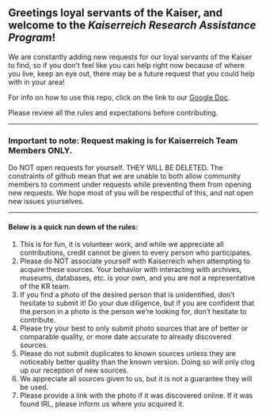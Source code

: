 ## Greetings loyal servants of the Kaiser, and welcome to the *Kaiserreich Research Assistance Program*!

We are constantly adding new requests for our loyal servants of the Kaiser to find, so if you don't feel like you can help right now because of where you live, keep an eye out, there may be a future request that you could help with in your area!

For info on how to use this repo, click on the link to our [Google Doc](https://docs.google.com/document/d/15rtHJ3bPP1MTYpy8PO-VahT-26kb4KpJJosk6V81u-o/edit).

Please review all the rules and expectations before contributing.

---

### Important to note: Request making is for Kaiserreich Team Members **ONLY**.
Do NOT open requests for yourself. THEY WILL BE DELETED. The constraints of github mean that we are unable to both allow community members to comment under requests while preventing them from opening new requests. We hope most of you will be respectful of this, and not open new issues yourselves.

---

#### Below is a quick run down of the rules:
1. This is for fun, it is volunteer work, and while we appreciate all contributions, credit cannot be given to every person who participates.
2. Please do NOT associate yourself with Kaiserreich when attempting to acquire these sources. Your behavior with interacting with archives, museums, databases, etc. is your own, and you are not a representative of the KR team.
3. If you find a photo of the desired person that is unidentified, don’t hesitate to submit it! Do your due diligence, but if you are confident that the person in a photo is the person we’re looking for, don’t hesitate to contribute.
4. Please try your best to only submit photo sources that are of better or comparable quality, or more date accurate to already discovered sources.
5. Please do not submit duplicates to known sources unless they are noticeably better quality than the known version. Doing so will only clog up our reception of new sources.
6. We appreciate all sources given to us, but it is not a guarantee they will be used.
7. Please provide a link with the photo if it was discovered online. If it was found IRL, please inform us where you acquired it.
